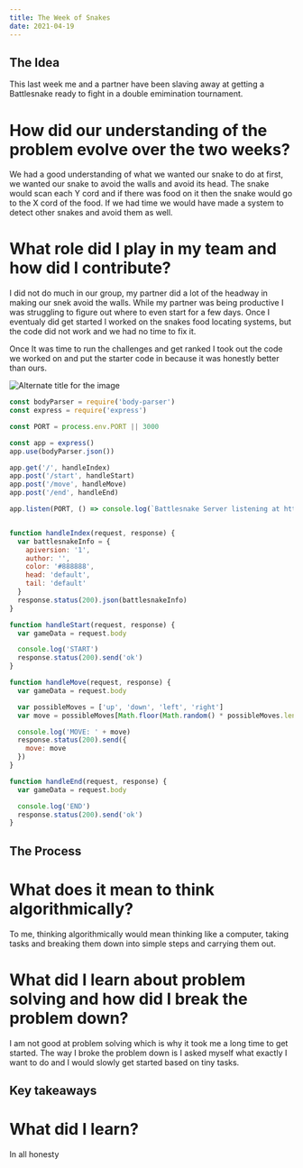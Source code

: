 ```yaml
---
title: The Week of Snakes
date: 2021-04-19
---
```


## The Idea

This last week me and a partner have been slaving away at getting a Battlesnake ready to fight in a double emimination tournament.

# How did our understanding of the problem evolve over the two weeks?

We had a good understanding of what we wanted our snake to do at first, we wanted our snake to avoid the walls and avoid its head.
The snake would scan each Y cord and if there was food on it then the snake would go to the X cord of the food.
If we had time we would have made a system to detect other snakes and avoid them as well.

# What role did I play in my team and how did I contribute?
 
I did not do much in our group, my partner did a lot of the headway in making our snek avoid the walls.
While my partner was being productive I was struggling to figure out where to even start for a few days.
Once I eventualy did get started I worked on the snakes food locating systems, but the code did not work and we had no time to fix it.

Once It was time to run the challenges and get ranked I took out the code we worked on and put the starter code in because it was honestly better than ours.

![Alternate title for the image](https://exporter.battlesnake.com/games/c8c3c42f-7fe2-47df-bb0f-5a2ce7675281/gif.gif)

````javascript
const bodyParser = require('body-parser')
const express = require('express')

const PORT = process.env.PORT || 3000

const app = express()
app.use(bodyParser.json())

app.get('/', handleIndex)
app.post('/start', handleStart)
app.post('/move', handleMove)
app.post('/end', handleEnd)

app.listen(PORT, () => console.log(`Battlesnake Server listening at http://127.0.0.1:${PORT}`))


function handleIndex(request, response) {
  var battlesnakeInfo = {
    apiversion: '1',
    author: '',
    color: '#888888',
    head: 'default',
    tail: 'default'
  }
  response.status(200).json(battlesnakeInfo)
}

function handleStart(request, response) {
  var gameData = request.body

  console.log('START')
  response.status(200).send('ok')
}

function handleMove(request, response) {
  var gameData = request.body

  var possibleMoves = ['up', 'down', 'left', 'right']
  var move = possibleMoves[Math.floor(Math.random() * possibleMoves.length)]

  console.log('MOVE: ' + move)
  response.status(200).send({
    move: move
  })
}

function handleEnd(request, response) {
  var gameData = request.body

  console.log('END')
  response.status(200).send('ok')
}
````

## The Process

# What does it mean to think algorithmically?

To me, thinking algorithmically would mean thinking like a computer, taking tasks and breaking them down into simple steps and carrying them out.

# What did I learn about problem solving and how did I break the problem down?

I am not good at problem solving which is why it took me a long time to get started.
The way I broke the problem down is I asked myself what exactly I want to do and I would slowly get started based on tiny tasks.

## Key takeaways

# What did I learn?

In all honesty 
